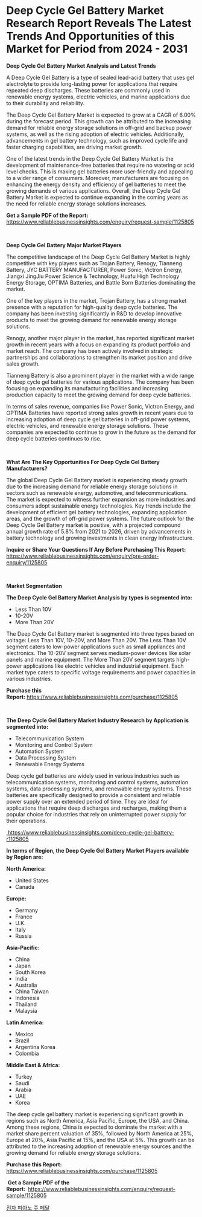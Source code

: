 <p><h1>Deep Cycle Gel Battery Market Research Report Reveals The Latest Trends And Opportunities of this Market for Period from 2024 - 2031</h1></p><p><strong>Deep Cycle Gel Battery Market Analysis and Latest Trends</strong></p>
<p><p>A Deep Cycle Gel Battery is a type of sealed lead-acid battery that uses gel electrolyte to provide long-lasting power for applications that require repeated deep discharges. These batteries are commonly used in renewable energy systems, electric vehicles, and marine applications due to their durability and reliability.</p><p>The Deep Cycle Gel Battery Market is expected to grow at a CAGR of 6.00% during the forecast period. This growth can be attributed to the increasing demand for reliable energy storage solutions in off-grid and backup power systems, as well as the rising adoption of electric vehicles. Additionally, advancements in gel battery technology, such as improved cycle life and faster charging capabilities, are driving market growth.</p><p>One of the latest trends in the Deep Cycle Gel Battery Market is the development of maintenance-free batteries that require no watering or acid level checks. This is making gel batteries more user-friendly and appealing to a wider range of consumers. Moreover, manufacturers are focusing on enhancing the energy density and efficiency of gel batteries to meet the growing demands of various applications. Overall, the Deep Cycle Gel Battery Market is expected to continue expanding in the coming years as the need for reliable energy storage solutions increases.</p></p>
<p><strong>Get a Sample PDF of the Report:&nbsp;</strong> <a href="https://www.reliablebusinessinsights.com/enquiry/request-sample/1125805">https://www.reliablebusinessinsights.com/enquiry/request-sample/1125805</a></p>
<p>&nbsp;</p>
<p><strong>Deep Cycle Gel Battery Major Market Players</strong></p>
<p><p>The competitive landscape of the Deep Cycle Gel Battery Market is highly competitive with key players such as Trojan Battery, Renogy, Tianneng Battery, JYC BATTERY MANUFACTURER, Power Sonic, Victron Energy, Jiangxi JingJiu Power Science & Technology, Huafu High Technology Energy Storage, OPTIMA Batteries, and Battle Born Batteries dominating the market.</p><p>One of the key players in the market, Trojan Battery, has a strong market presence with a reputation for high-quality deep cycle batteries. The company has been investing significantly in R&D to develop innovative products to meet the growing demand for renewable energy storage solutions. </p><p>Renogy, another major player in the market, has reported significant market growth in recent years with a focus on expanding its product portfolio and market reach. The company has been actively involved in strategic partnerships and collaborations to strengthen its market position and drive sales growth.</p><p>Tianneng Battery is also a prominent player in the market with a wide range of deep cycle gel batteries for various applications. The company has been focusing on expanding its manufacturing facilities and increasing production capacity to meet the growing demand for deep cycle batteries.</p><p>In terms of sales revenue, companies like Power Sonic, Victron Energy, and OPTIMA Batteries have reported strong sales growth in recent years due to increasing adoption of deep cycle gel batteries in off-grid power systems, electric vehicles, and renewable energy storage solutions. These companies are expected to continue to grow in the future as the demand for deep cycle batteries continues to rise.</p></p>
<p>&nbsp;</p>
<p><strong>What Are The Key Opportunities For Deep Cycle Gel Battery Manufacturers?</strong></p>
<p><p>The global Deep Cycle Gel Battery market is experiencing steady growth due to the increasing demand for reliable energy storage solutions in sectors such as renewable energy, automotive, and telecommunications. The market is expected to witness further expansion as more industries and consumers adopt sustainable energy technologies. Key trends include the development of efficient gel battery technologies, expanding application areas, and the growth of off-grid power systems. The future outlook for the Deep Cycle Gel Battery market is positive, with a projected compound annual growth rate of 5.8% from 2021 to 2026, driven by advancements in battery technology and growing investments in clean energy infrastructure.</p></p>
<p><strong>Inquire or Share Your Questions If Any Before Purchasing This Report:</strong> <a href="https://www.reliablebusinessinsights.com/enquiry/pre-order-enquiry/1125805">https://www.reliablebusinessinsights.com/enquiry/pre-order-enquiry/1125805</a></p>
<p>&nbsp;</p>
<p><strong>Market Segmentation</strong></p>
<p><strong>The Deep Cycle Gel Battery Market Analysis by types is segmented into:</strong></p>
<p><ul><li>Less Than 10V</li><li>10-20V</li><li>More Than 20V</li></ul></p>
<p><p>The Deep Cycle Gel Battery market is segmented into three types based on voltage: Less Than 10V, 10-20V, and More Than 20V. The Less Than 10V segment caters to low-power applications such as small appliances and electronics. The 10-20V segment serves medium-power devices like solar panels and marine equipment. The More Than 20V segment targets high-power applications like electric vehicles and industrial equipment. Each market type caters to specific voltage requirements and power capacities in various industries.</p></p>
<p><strong>Purchase this Report:&nbsp;</strong><a href="https://www.reliablebusinessinsights.com/purchase/1125805">https://www.reliablebusinessinsights.com/purchase/1125805</a></p>
<p>&nbsp;</p>
<p><strong>The Deep Cycle Gel Battery Market Industry Research by Application is segmented into:</strong></p>
<p><ul><li>Telecommunication System</li><li>Monitoring and Control System</li><li>Automation System</li><li>Data Processing System</li><li>Renewable Energy Systems</li></ul></p>
<p><p>Deep cycle gel batteries are widely used in various industries such as telecommunication systems, monitoring and control systems, automation systems, data processing systems, and renewable energy systems. These batteries are specifically designed to provide a consistent and reliable power supply over an extended period of time. They are ideal for applications that require deep discharges and recharges, making them a popular choice for industries that rely on uninterrupted power supply for their operations.</p></p>
<p><a href="https://www.reliablebusinessinsights.com/deep-cycle-gel-battery-r1125805">&nbsp;https://www.reliablebusinessinsights.com/deep-cycle-gel-battery-r1125805</a></p>
<p><strong>In terms of Region, the Deep Cycle Gel Battery Market Players available by Region are:</strong></p>
<p>
    <p> <strong> North America: </strong>
        <ul>
            <li>United States</li>
            <li>Canada</li>
        </ul>
        </p> 
    <p> <strong> Europe: </strong>
        <ul>
            <li>Germany</li>
            <li>France</li>
            <li>U.K.</li>
            <li>Italy</li>
            <li>Russia</li>
        </ul>
        </p> 
    <p> <strong> Asia-Pacific: </strong>
        <ul>
            <li>China</li>
            <li>Japan</li>
            <li>South Korea</li>
            <li>India</li>
            <li>Australia</li>
            <li>China Taiwan</li>
            <li>Indonesia</li>
            <li>Thailand</li>
            <li>Malaysia</li>
        </ul>
        </p> 
    <p> <strong> Latin America: </strong>
        <ul>
            <li>Mexico</li>
            <li>Brazil</li>
            <li>Argentina Korea</li>
            <li>Colombia</li>
        </ul>
        </p> 
    <p> <strong> Middle East & Africa: </strong>
        <ul>
            <li>Turkey</li>
            <li>Saudi</li>
            <li>Arabia</li>
            <li>UAE</li>
            <li>Korea</li>
        </ul>
    </p>
    </p>
<p><p>The deep cycle gel battery market is experiencing significant growth in regions such as North America, Asia Pacific, Europe, the USA, and China. Among these regions, China is expected to dominate the market with a market share percent valuation of 35%, followed by North America at 25%, Europe at 20%, Asia Pacific at 15%, and the USA at 5%. This growth can be attributed to the increasing adoption of renewable energy sources and the growing demand for reliable energy storage solutions.</p></p>
<p><strong>Purchase this Report: </strong><a href="https://www.reliablebusinessinsights.com/purchase/1125805">https://www.reliablebusinessinsights.com/purchase/1125805</a></p>
<p>&nbsp;<strong>Get a Sample PDF of the Report:&nbsp;&nbsp;</strong><a href="https://www.reliablebusinessinsights.com/enquiry/request-sample/1125805">https://www.reliablebusinessinsights.com/enquiry/request-sample/1125805</a></p>
<p><strong></strong></p>
<p><p><a href="https://medium.com/@jenniferstanley2022/%EC%A0%84%EC%9E%90-%ED%94%BC%EC%95%84%EB%85%B8-%EB%B0%9C-%ED%8E%98%EB%8B%AC-%EC%8B%9C%EC%9E%A5%EC%9D%98-%EC%8B%AC%EC%B8%B5-%EC%A1%B0%EC%82%AC-%EA%B2%BD%ED%96%A5-%EC%8B%9C%EC%9E%A5-%EC%84%B8%EB%B6%84%ED%99%94-%EB%B0%8F-%EA%B2%BD%EC%9F%81-%EB%B6%84%EC%84%9D-79d3bcd84b41">전자 피아노 풋 페달</a></p></p>